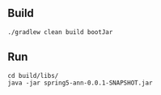 ## Build
```
./gradlew clean build bootJar
```

## Run
```
cd build/libs/
java -jar spring5-ann-0.0.1-SNAPSHOT.jar 
```